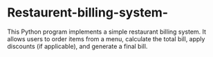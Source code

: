 # Restaurent-billing-system-
This Python program implements a simple restaurant billing system.  It allows users to order items from a menu, calculate the total bill, apply discounts (if applicable), and generate a final bill.
